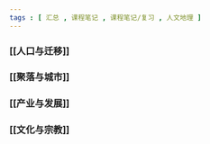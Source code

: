 ```yaml
---
tags : [ 汇总 , 课程笔记 , 课程笔记/复习 , 人文地理 ]
---
```

### [[人口与迁移]]
### [[聚落与城市]]
### [[产业与发展]]
### [[文化与宗教]]
